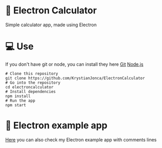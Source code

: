# :iphone: Electron Calculator
Simple calculator app, made using Electron
# :computer: Use
If you don't have git or node, you can install they here [Git](https://git-scm.com/downloads "Git") [Node.js](https://nodejs.org/en/download/ "Node.js") 

    # Clone this repository
    git clone https://github.com/KrystianJonca/ElectronCalculator
    # Go into the repository
    cd electroncalculator
    # Install dependencies
    npm install
    # Run the app
    npm start

# :paperclip: Electron example app
[Here](https://github.com/KrystianJonca/Nice "Here") you can also check my Electron example app with comments lines
